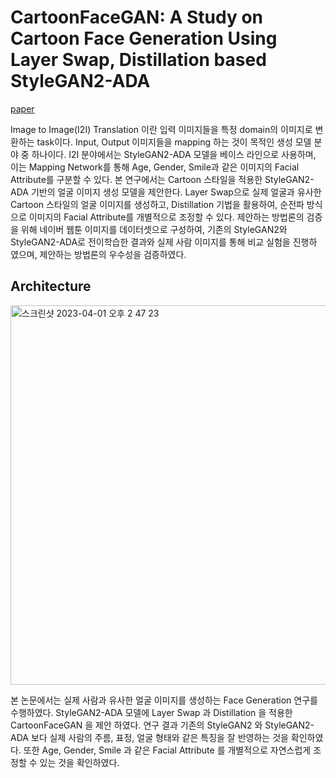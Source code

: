 # CartoonFaceGAN: A Study on Cartoon Face Generation Using Layer Swap, Distillation based StyleGAN2-ADA

[paper](https://drive.google.com/file/d/1bx59o9wM-2RqrmdMjPv0Ux68aVUH8Uu7/view)

Image to Image(I2I) Translation 이란 입력 이미지들을 특정 domain의 이미지로 변환하는 task이다. Input, Output 이미지들을 mapping 하는 것이 목적인 생성 모델 분야 중 하나이다. I2I 분야에서는 StyleGAN2-ADA 모델을 베이스
라인으로 사용하며, 이는 Mapping Network를 통해 Age, Gender, Smile과 같은 이미지의 Facial Attribute를 구분할 수 있다. 본 연구에서는 Cartoon 스타일을 적용한 StyleGAN2-ADA 기반의 얼굴 이미지 생성 모델을 제안한다. Layer Swap으로
실제 얼굴과 유사한 Cartoon 스타일의 얼굴 이미지를 생성하고, Distillation 기법을 활용하여, 순전파 방식으로 이미지의 Facial Attribute를 개별적으로 조정할 수 있다. 제안하는 방법론의 검증을 위해 네이버 웹툰 이미지를 데이터셋으로
구성하여, 기존의 StyleGAN2와 StyleGAN2-ADA로 전이학습한 결과와 실제 사람 이미지를 통해 비교 실험을 진행하 였으며, 제안하는 방법론의 우수성을 검증하였다.

## Architecture

<img width="607" alt="스크린샷 2023-04-01 오후 2 47 23" src="https://user-images.githubusercontent.com/126544082/229268059-773658b0-8b85-4727-8841-46dc5f4b160f.png">

본 논문에서는 실제 사람과 유사한 얼굴 이미지를 생성하는 Face Generation 연구를 수행하였다. StyleGAN2-ADA 모델에 Layer Swap 과 Distillation 을 적용한 CartoonFaceGAN 을 제안
하였다. 연구 결과 기존의 StyleGAN2 와 StyleGAN2-ADA 보다 실제 사람의 주름, 표정, 얼굴 형태와 같은 특징을 잘 반영하는 것을 확인하였다. 또한 Age, Gender, Smile 과 같은 Facial Attribute 를
개별적으로 자연스럽게 조정할 수 있는 것을 확인하였다.
